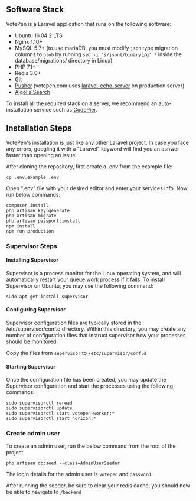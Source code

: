 ## Software Stack

VotePen is a Laravel application that runs on the following software:

- Ubuntu 16.04.2 LTS
- Nginx 1.10+
- MySQL 5.7+ (to use mariaDB, you must modify `json` type migration columns to `blob` by running `sed -i 's/json(/binary(/g' *` inside the database/migrations/ directory in Linux)
- PHP 7.1+
- Redis 3.0+
- Git
- [Pusher](https://pusher.com/) (votepen.com uses [laravel-echo-server](https://github.com/tlaverdure/laravel-echo-server) on production server)
- [Algolia Search](https://www.algolia.com/referrals/fb684d54/join/)

To install all the required stack on a server, we recommend an auto-installation service such as [CodePier](https://codepier.io/?ref=votepen).

## Installation Steps

VotePen's installation is just like any other Laravel project. In case you face any errors, googling it with a "Laravel" keyword will find you an asnwer faster than opening an issue. 

After cloning the repository, first create a .env from the example file:

```
cp .env.example .env
```

Open ".env" file with your desired editor and enter your services info.
Now run below commands:

```
composer install
php artisan key:generate
php artisan migrate
php artisan passport:install
npm install
npm run production
```

### Supervisor Steps

#### Installing Supervisor

Supervisor is a process monitor for the Linux operating system, and will automatically restart your queue:work process if it fails. To install Supervisor on Ubuntu, you may use the following command:

`sudo apt-get install supervisor`

#### Configuring Supervisor

Supervisor configuration files are typically stored in the /etc/supervisor/conf.d directory. Within this directory, you may create any number of configuration files that instruct supervisor how your processes should be monitored.

Copy the files from `supervisor` to `/etc/supervisor/conf.d`

#### Starting Supervisor
Once the configuration file has been created, you may update the Supervisor configuration and start the processes using the following commands:

```
sudo supervisorctl reread
sudo supervisorctl update
sudo supervisorctl start votepen-worker:*
sudo supervisorctl start horizon:*
```

### Create admin user

To create an admin user, run the below command from the root of the project

```
php artisan db:seed --class=AdminUserSeeder
```

The login details for the admin user is `votepen` and `password`.

After running the seeder, be sure to clear your redis cache, you should now be able to navigate to `/backend`
